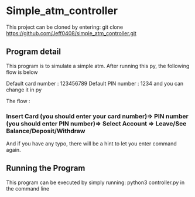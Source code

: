 # Simple_atm_controller
This project can be cloned by entering: git clone https://github.com/Jeff0408/simple_atm_controller.git

## Program detail
This program is to simulate a simple atm.
After running this py, the following flow is below

Default card number : 123456789
Default PIN number : 1234
and you can change it in py

The flow :
### Insert Card (you should enter your card number)=> PIN number (you should enter PIN number)=> Select Account => Leave/See Balance/Deposit/Withdraw
And if you have any typo, there will be a hint to let you enter command again.

## Running the Program

This program can be executed by simply running:
python3 controller.py in the command line
